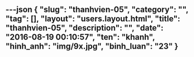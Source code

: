 ---json
{
    "slug": "thanhvien-05",
    "category": "",
    "tag": [],
    "layout": "users.layout.html",
    "title": "thanhvien-05",
    "description": "",
    "date": "2016-08-19 00:10:57",
    "ten": "khanh",
    "hinh_anh": "img/9x.jpg",
    "binh_luan": "23"
}
---
